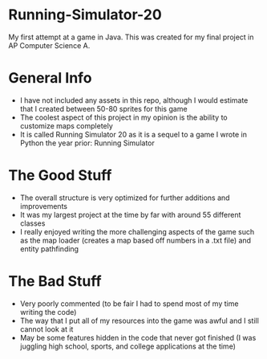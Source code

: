# Running-Simulator-20
My first attempt at a game in Java. This was created for my final project in AP Computer Science A.

# General Info
- I have not included any assets in this repo, although I would estimate that I created between 50-80 sprites for this game
- The coolest aspect of this project in my opinion is the ability to customize maps completely
- It is called Running Simulator 20 as it is a sequel to a game I wrote in Python the year prior: Running Simulator

# The Good Stuff
- The overall structure is very optimized for further additions and improvements
- It was my largest project at the time by far with around 55 different classes
- I really enjoyed writing the more challenging aspects of the game such as the map loader (creates a map based off numbers in a .txt file) and entity pathfinding

# The Bad Stuff
- Very poorly commented (to be fair I had to spend most of my time writing the code)
- The way that I put all of my resources into the game was awful and I still cannot look at it
- May be some features hidden in the code that never got finished (I was juggling high school, sports, and college applications at the time)

